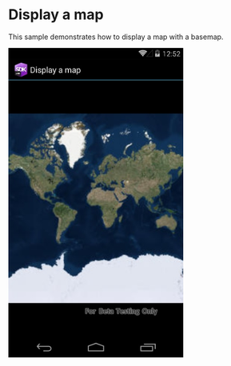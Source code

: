 # Display a map

This sample demonstrates how to display a map with a basemap.

<img src="DisplayMap.jpg" width="350"/>



